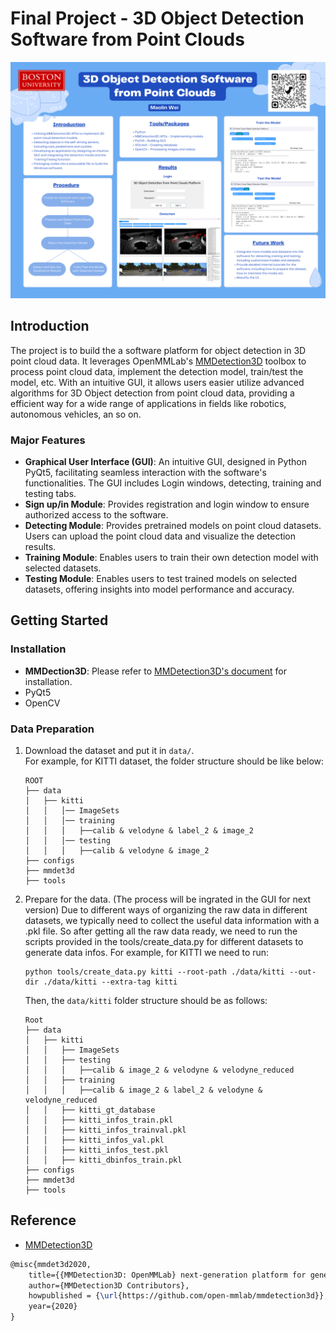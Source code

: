 # Final Project - 3D Object Detection Software from Point Clouds

![Poster](./images/Poster.png)

## Introduction
The project is to build the a software platform for object detection in 3D point cloud data. It leverages OpenMMLab's [MMDetection3D](https://github.com/thePegasusai/mmdetection3d) toolbox to process point cloud data, implement the detection model, train/test the model, etc. With an intuitive GUI, it allows users easier utilize advanced algorithms for 3D Object detection from point cloud data, providing a efficient way for a wide range of applications in fields like robotics, autonomous vehicles, an so on.

### Major Features
- **Graphical User Interface (GUI)**: An intuitive GUI, designed in Python PyQt5, facilitating seamless interaction with the software's functionalities. The GUI includes Login windows, detecting, training and testing tabs.  
- **Sign up/in Module**: Provides registration and login window to ensure authorized access to the software.  
- **Detecting Module**: Provides pretrained models on point cloud datasets. Users can upload the point cloud data and visualize the detection results.  
- **Training Module**: Enables users to train their own detection model with selected datasets.  
- **Testing Module**: Enables users to test trained models on selected datasets, offering insights into model performance and accuracy.  

## Getting Started
### Installation
- **MMDection3D**: Please refer to [MMDetection3D's document](https://github.com/thePegasusai/mmdetection3d/blob/master/docs/en/getting_started.md) for installation.
- PyQt5
- OpenCV

### Data Preparation
1.  Download the dataset and put it in ```data/```.  
    For example, for KITTI dataset, the folder structure should be like below:  
    ```
    ROOT  
    ├── data  
    │   ├── kitti  
    │   │   │── ImageSets  
    │   │   │── training  
    │   │   │   ├──calib & velodyne & label_2 & image_2  
    │   │   │── testing  
    │   │   │   ├──calib & velodyne & image_2  
    ├── configs  
    ├── mmdet3d  
    ├── tools  
    ```

2.  Prepare for the data. (The process will be ingrated in the GUI for next version)
    Due to different ways of organizing the raw data in different datasets, we typically need to collect the useful data information with a .pkl file. So after getting all the raw data ready, we need to run the scripts provided in the tools/create_data.py for different datasets to generate data infos. For example, for KITTI we need to run:
    ```
    python tools/create_data.py kitti --root-path ./data/kitti --out-dir ./data/kitti --extra-tag kitti
    ```
    Then, the ```data/kitti``` folder structure should be as follows:
    ```
    Root  
    ├── data  
    │   ├── kitti  
    │   │   ├── ImageSets  
    │   │   ├── testing  
    │   │   │   ├──calib & image_2 & velodyne & velodyne_reduced  
    │   │   ├── training  
    │   │   │   ├──calib & image_2 & label_2 & velodyne & velodyne_reduced  
    │   │   ├── kitti_gt_database  
    │   │   ├── kitti_infos_train.pkl  
    │   │   ├── kitti_infos_trainval.pkl  
    │   │   ├── kitti_infos_val.pkl  
    │   │   ├── kitti_infos_test.pkl  
    │   │   ├── kitti_dbinfos_train.pkl
    ├── configs  
    ├── mmdet3d  
    ├── tools  
    ```

## Reference
- [MMDetection3D](https://github.com/open-mmlab/mmdetection3d)
```latex
@misc{mmdet3d2020,
    title={{MMDetection3D: OpenMMLab} next-generation platform for general {3D} object detection},
    author={MMDetection3D Contributors},
    howpublished = {\url{https://github.com/open-mmlab/mmdetection3d}},
    year={2020}
}
```

